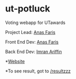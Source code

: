 # ut-potluck
Voting webapp for UTawards


Project Lead: [Anas Faris](https://github.com/anasfaris)

Front End Dev: [Anas Faris](https://github.com/anasfaris)

Back End Dev: [Imran Ariffin](https://github.com/imranariffin)


*[Website](http://ut-potluck.herokuapp.com)

*To see result, got to [/resultzzz](http://ut-potluck.herokuapp.com/resultzzz)

